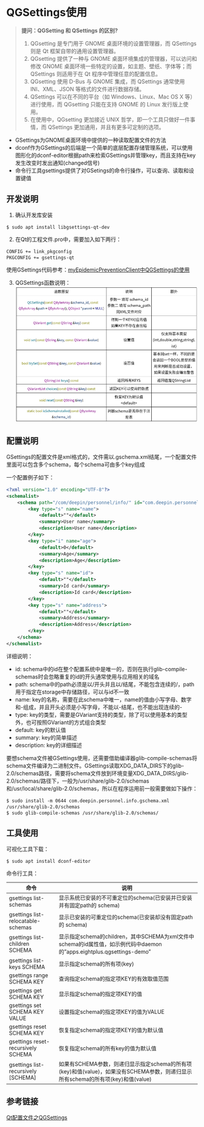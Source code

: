 # QGSettings使用

> **提问：QGSetting 和 QSettings 的区别?**  
> 1. QGsetting 是专门用于 GNOME 桌面环境的设置管理器，而 QSettings 则是 Qt 框架自带的通用设置管理器。  
> 2. QGsetting 提供了一种与 GNOME 桌面环境集成的管理器，可以访问和修改 GNOME 桌面环境一些特定的设置，如主题、壁纸、字体等；而 QSettings 则适用于在 Qt 程序中管理任意的配置信息。  
> 3. QGsetting 使用 D-Bus 与 GNOME 集成，而 QSettings 通常使用 INI、XML、JSON 等格式的文件进行数据存储。  
> 4. QSettings 可以在不同的平台（如 Windows、Linux、Mac OS X 等）进行使用，而 QGsetting 只能在支持 GNOME 的 Linux 发行版上使用。  
> 5. 在使用中，QGsetting 更加接近 UNIX 哲学，即一个工具只做好一件事情，而 QSettings 更加通用，并且有更多可定制的选项。

- GSettings为GNOME桌面环境中提供的一种读取配置文件的方法
- dconf作为GSettings的后端是一个简单的底层配置存储管理系统，可以使用图形化的dconf-editor根据path来检索GSettings并管理key，而且支持在key发生改变时发出通知(changed信号)
- 命令行工具gsettings提供了对GSetings的命令行操作，可以查询、读取和设置键值

## 开发说明

1. 确认开发库安装
```shell
$ sudo apt install libgsettings-qt-dev
```

2. 在Qt的工程文件.pro中，需要加入如下两行：
```
CONFIG += link_pkgconfig
PKGCONFIG += gsettings-qt
```

使用GSettings代码参考：[myEpidemicPreventionClient中QGSettings的使用](https://gitee.com/xlinlin/myepidemicprevention/tree/master/myEpidemicPreventionClient)

3. QGSettings函数说明：
![QGSettings函数说明](image/QGSettings函数说明.png)

## 配置说明

GSettings的配置文件是xml格式的，文件需以.gschema.xml结尾，一个配置文件里面可以包含多个schema，每个schema可由多个key组成

一个配置例子如下：

```xml
<?xml version="1.0" encoding="UTF-8"?>
<schemalist>
    <schema path="/com/deepin/personnel/info/" id="com.deepin.personnel.info">
        <key type="s" name="name">
            <default>""</default>
            <summary>User name</summary>
            <description>User name</description>
        </key>
        <key type="i" name="age">
            <default>0</default>
            <summary>Age</summary>
            <description>Age</description>
        </key>
        <key type="s" name="id">
            <default>""</default>
            <summary>Id card</summary>
            <description>Id card</description>
        </key>
        <key type="s" name="address">
            <default>""</default>
            <summary>Address</summary>
            <description>Address</description>
        </key>
    </schema>
</schemalist>
```

详细说明：  
- id: schema中的id在整个配置系统中是唯一的，否则在执行glib-compile-schemas时会忽略重复的id的开头通常使用与应用相关的域名
- path: schema中的path必须是以/开头并且以/结尾，不能包含连续的/，path用于指定在storage中存储路径，可以与id不一致
- name: key的名称，需要在此schema中唯一，name的值由小写字母、数字和-组成，并且开头必须是小写字母，不能以-结尾，也不能出现连续的-
- type: key的类型，需要是GVariant支持的类型，除了可以使用基本的类型外，也可按照GVariant的方式组合类型
- default: key的默认值
- summary: key的简单描述
- description: key的详细描述

要想schema文件被GSettings使用，还需要借助编译器glib-compile-schemas将schema文件编译为二进制文件。GSettings读取XDG_DATA_DIRS下的glib-2.0/schemas路径，需要将schema文件放到环境变量XDG_DATA_DIRS/glib-2.0/schemas/路径下，一般为/usr/share/glib-2.0/schemas和/usr/local/share/glib-2.0/schemas，所以在程序运用前一般需要做如下操作：

```shell
$ sudo install -m 0644 com.deepin.personnel.info.gschema.xml /usr/share/glib-2.0/schemas
$ sudo glib-compile-schemas /usr/share/glib-2.0/schemas/
```


## 工具使用

可视化工具下载：
```shell
$ sudo apt install dconf-editor
```

命令行工具：  

| 命令 | 说明 |
| ---- | --- |
| gsettings list-schemas | 显示系统已安装的不可重定位的schema(已安装并已安装并有固定path的 schema) |
| gsettings list-relocatable-schemas | 显示已安装的可重定位的schema(已安装却没有固定path的 schema) |
| gsettings list-children SCHEMA | 显示指定schema的children，其中SCHEMA为xml文件中schema的id属性值，如示例代码中daemon的”apps.eightplus.qgsettings-demo” |
| gsettings list-keys SCHEMA | 显示指定schema的所有项(key) |
| gsettings range SCHEMA KEY | 查询指定schema的指定项KEY的有效取值范围 |
| gsettings get SCHEMA KEY | 显示指定schema的指定项KEY的值 |
| gsettings set SCHEMA KEY VALUE | 设置指定schema的指定项KEY的值为VALUE |
| gsettings reset SCHEMA KEY | 恢复指定schema的指定项KEY的值为默认值 |
| gsettings reset-recursively SCHEMA | 恢复指定schema的所有key的值为默认值 |
| gsettings list-recursively [SCHEMA] |	如果有SCHEMA参数，则递归显示指定schema的所有项(key)和值(value)，如果没有SCHEMA参数，则递归显示所有schema的所有项(key)和值(value) |


## 参考链接

[Qt配置文件之QGSettings](https://eightplus.github.io/2019/11/07/2019-11-07-qgsettings/)

